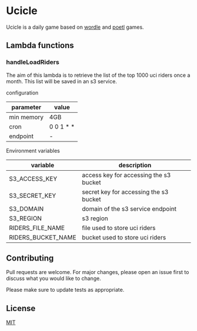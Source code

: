 # Ucicle

Ucicle is a daily game based on [wordle](https://www.nytimes.com/games/wordle/index.html) and [poetl](https://poeltl.dunk.town/) games.

## Lambda functions

### handleLoadRiders

The aim of this lambda is to retrieve the list of the top 1000 uci riders once a month. This list will be saved in an s3 service.

configuration

| parameter  | value     |
|------------|-----------|
| min memory | 4GB       |
| cron       | 0 0 1 * * |
| endpoint   | -         |

Environment variables

| variable           | description                            |
|--------------------|----------------------------------------|
| S3_ACCESS_KEY      | access key for accessing the s3 bucket |
| S3_SECRET_KEY      | secret key for accessing the s3 bucket |
| S3_DOMAIN          | domain of the s3 service endpoint      |
| S3_REGION          | s3 region                              |
| RIDERS_FILE_NAME   | file used to store uci riders          |
| RIDERS_BUCKET_NAME | bucket used to store uci riders        |

## Contributing

Pull requests are welcome. For major changes, please open an issue first
to discuss what you would like to change.

Please make sure to update tests as appropriate.

## License

[MIT](./LICENSE)